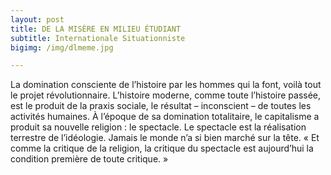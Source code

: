```yaml
---
layout: post
title: DE LA MISÈRE EN MILIEU ÉTUDIANT
subtitle: Internationale Situationniste
bigimg: /img/dlmeme.jpg

---
```


La domination consciente de l’histoire par les hommes qui la font, voilà tout le projet révolutionnaire. L’histoire moderne, comme toute l’histoire passée, est le produit de la praxis sociale, le résultat – inconscient – de toutes les activités humaines. À l’époque de sa domination totalitaire, le capitalisme a produit sa nouvelle religion : le spectacle. Le spectacle est la réalisation terrestre de l’idéologie. Jamais le monde n’a si bien marché sur la tête. « Et comme la critique de la religion, la critique du spectacle est aujourd’hui la condition première de toute critique. »
